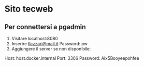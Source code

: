 # Sito tecweb
## Per connettersi a pgadmin
1. Visitare localhost:8080
2. Inserire tlazzari@mail.it Password: pw
3. Aggiungere il server se non disponibile: 

Host: host.docker.internal
Port: 3306
Password: Aix5Booyeepohfee